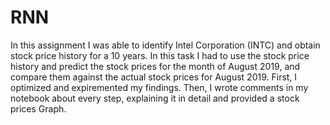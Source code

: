 # RNN
In this assignment I was able to identify Intel Corporation (INTC) and obtain stock price history for a 10 years.
In this task I had to use the stock price history and predict the stock prices for the month of August 2019, and compare them against the actual stock prices for August 2019.
First, I optimized and expiremented my findings. Then, I wrote comments in my notebook about every step, explaining it in detail and provided a stock prices Graph.

